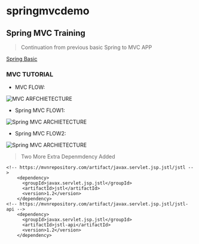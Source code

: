# springmvcdemo
## Spring MVC Training


> Continuation from previous basic Spring to MVC APP


[Spring Basic](https://github.com/VinayagamD/springtest.git)

### MVC TUTORIAL

* MVC FLOW:

![MVC ARFCHIETECTURE](https://betterexplained.com/wp-content/uploads/rails/mvc-rails.png)

* Spring MVC FLOW1:

![Spring MVC ARCHIETECTURE](https://i.ytimg.com/vi/qHllF5pl1PA/maxresdefault.jpg)

* Spring MVC FLOW2:

![Spring MVC ARCHIETECTURE](http://3.bp.blogspot.com/-FeuNvZ3F84U/UuTtgkl7dNI/AAAAAAAACIg/gdkn6UqUteM/s1600/rest_web_services_spring_mvc_1.JPG)

> Two More Extra Depenmdency Added
```
<!-- https://mvnrepository.com/artifact/javax.servlet.jsp.jstl/jstl -->
    <dependency>
      <groupId>javax.servlet.jsp.jstl</groupId>
      <artifactId>jstl</artifactId>
      <version>1.2</version>
    </dependency>
<!-- https://mvnrepository.com/artifact/javax.servlet.jsp.jstl/jstl-api -->
    <dependency>
      <groupId>javax.servlet.jsp.jstl</groupId>
      <artifactId>jstl-api</artifactId>
      <version>1.2</version>
    </dependency>

```
